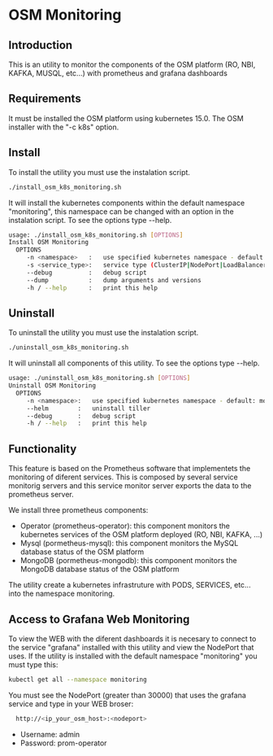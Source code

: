 # OSM Monitoring
## Introduction
This is an utility to monitor the components of the OSM platform (RO, NBI, KAFKA, MUSQL, etc...) with prometheus and
grafana dashboards

## Requirements
It must be installed the OSM platform using kubernetes 15.0. The OSM installer with the "-c k8s" option.

## Install
To install the utility you must use the instalation script.

```sh
./install_osm_k8s_monitoring.sh
```

It will install the kubernetes components within the default namespace "monitoring", this namespace can be changed with
an option in the instalation script. To see the options type --help.

```sh
usage: ./install_osm_k8s_monitoring.sh [OPTIONS]
Install OSM Monitoring
  OPTIONS
     -n <namespace>   :   use specified kubernetes namespace - default: monitoring
     -s <service_type>:   service type (ClusterIP|NodePort|LoadBalancer) - default: NodePort
     --debug          :   debug script
     --dump           :   dump arguments and versions
     -h / --help      :   print this help
```

## Uninstall
To uninstall the utility you must use the instalation script.

```sh
./uninstall_osm_k8s_monitoring.sh
```

It will uninstall all components of this utility. To see the options type --help.

```sh
usage: ./uninstall_osm_k8s_monitoring.sh [OPTIONS]
Uninstall OSM Monitoring
  OPTIONS
     -n <namespace>:   use specified kubernetes namespace - default: monitoring
     --helm        :   uninstall tiller
     --debug       :   debug script
     -h / --help   :   print this help
```

## Functionality

This feature is based on the Prometheus software that implementets the monitoring of diferent services. This is composed by several
service monitorig servers and this service monitor server exports the data to the prometheus server.

We install three prometheus components:

* Operator (prometheus-operator): this component monitors the kubernetes services of the OSM platform deployed (RO, NBI, KAFKA, ...)
* Mysql (pormetheus-mysql): this component monitors the MySQL database status of the OSM platform
* MongoDB (pormetheus-mongodb): this component monitors the MongoDB database status of the OSM platform

The utility create a kubernetes infrastruture with PODS, SERVICES, etc... into the namespace monitoring.

## Access to Grafana Web Monitoring

To view the WEB with the diferent dashboards it is necesary to connect to the service "grafana" installed with this utility
and view the NodePort that uses. If the utility is installed with the default namespace "monitoring" you must type this:

```sh
kubectl get all --namespace monitoring
```

You must see the NodePort (greater than 30000) that uses the grafana service and type in your WEB broser:

```sh
  http://<ip_your_osm_host>:<nodeport>
```
  
* Username: admin
* Password: prom-operator

